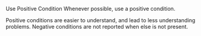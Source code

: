 Use Positive Condition
Whenever possible, use a positive condition. 

Positive conditions are easier to understand, and lead to less understanding problems.
Negative conditions are not reported when else is not present. 

<?php

// This is a positive condition
if ($a == 'b') {
    doSomething();
} else {
    doSomethingElse();
}

if (!empty($a)) {
    doSomething();
} else {
    doSomethingElse();
}

// This is a negative condition
if ($a == 'b') {
    doSomethingElse();
} else {
    doSomething();
}

// No need to force $a == 'b' with empty else
if ($a != 'b') {
    doSomethingElse();
} 


?>
